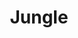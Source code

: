 ---
layout: network
title: Jungle
permalink: /blockchain/antelope-framework/jungle/
lang: ru
page_id: antelope-framework-jungle
breadcrumbs-title: Jungle
create-account: Создать аккаунт
create-account-link: https://monitor4.jungletestnet.io/#account
detail-description: Это тестовая сеть для блокчейна EOS, которая позволяет разработчикам экспериментировать и тестировать новые функции и dApps перед их запуском в основной сети EOS.
---